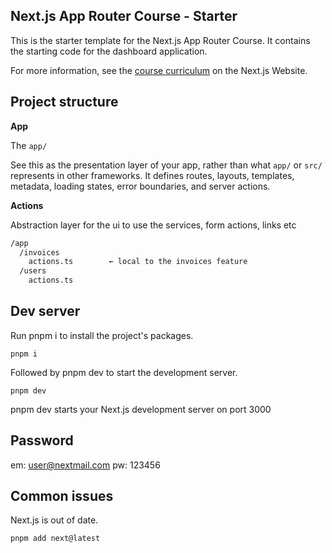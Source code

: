 ## Next.js App Router Course - Starter

This is the starter template for the Next.js App Router Course. It contains the starting code for the dashboard application.

For more information, see the [course curriculum](https://nextjs.org/learn) on the Next.js Website.

## Project structure

**App**

The `app/`

See this as the presentation layer of your app, rather than what `app/` or `src/` represents in other frameworks. It defines routes, layouts, templates, metadata, loading states, error boundaries, and server actions.

**Actions**

Abstraction layer for the ui to use the services, form actions, links etc

```txt
/app
  /invoices
    actions.ts        ← local to the invoices feature
  /users
    actions.ts
```

## Dev server

Run pnpm i to install the project's packages.

    pnpm i

Followed by pnpm dev to start the development server.


    pnpm dev

pnpm dev starts your Next.js development server on port 3000

## Password

em: user@nextmail.com
pw: 123456

## Common issues

Next.js is out of date.

    pnpm add next@latest
